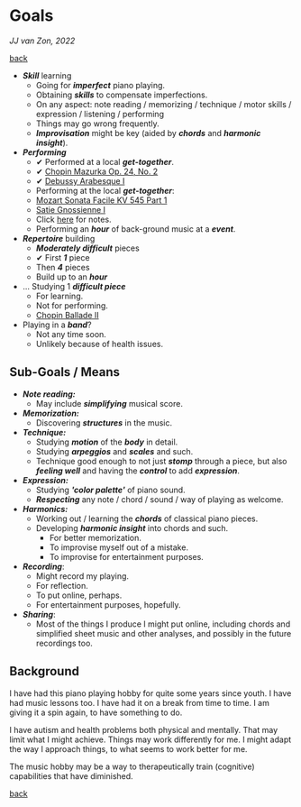 Goals
=====

*JJ van Zon, 2022*

[back](./)

- ***Skill*** learning
    - Going for ***imperfect*** piano playing.
    - Obtaining ***skills*** to compensate imperfections.
    - On any aspect: note reading / memorizing / technique / motor skills / expression / listening / performing
    - Things may go wrong frequently.
    - ***Improvisation*** might be key (aided by ***chords*** and ***harmonic insight***).
- ***Performing***
    - ✔ Performed at a local ***get-together***.
    - ✔ [Chopin Mazurka Op. 24, No. 2](chopin-mazurka-op-24-no-2)
    - ✔ [Debussy Arabesque Ⅰ](debussy-arabesque-1)
    - Performing at the local ***get-together***:
    - [Mozart Sonata Facile KV 545 Part 1](mozart-sonata-facile-part-1-practice-schema.md)
    - [Satie Gnossienne Ⅰ](satie-gnossienne-1)
    - Click [here](performance-preparation.md) for notes.
    - Performing an ***hour*** of back-ground music at a ***event***.
- ***Repertoire*** building
    - ***Moderately difficult*** pieces
    - ✔ First ***1*** piece
    - Then ***4*** pieces
    - Build up to an ***hour***
- ... Studying 1 ***difficult piece***
    - For learning.
    - Not for performing.
    -  [Chopin Ballade Ⅱ](chopin-ballade-2)
- Playing in a ***band***?
    - Not any time soon.
    - Unlikely because of health issues.

Sub-Goals / Means
-----------------

- ***Note reading:***
    - May include ***simplifying*** musical score.
- ***Memorization:***
    - Discovering ***structures*** in the music.
- ***Technique:***
    - Studying ***motion*** of the ***body*** in detail.
    - Studying ***arpeggios*** and ***scales*** and such.
    - Technique good enough to not just ***stomp*** through a piece, but also ***feeling well*** and having the ***control*** to add ***expression***.
- ***Expression:***
    - Studying ***'color palette'*** of piano sound.
    - ***Respecting*** any note / chord / sound / way of playing as welcome.
- ***Harmonics:***
    - Working out / learning the ***chords*** of classical piano pieces.
    - Developing ***harmonic insight*** into chords and such.
        - For better memorization.
        - To improvise myself out of a mistake.
        - To improvise for entertainment purposes.
- ***Recording***:
    - Might record my playing.
    - For reflection.
    - To put online, perhaps.
    - For entertainment purposes, hopefully.
- ***Sharing***:
    - Most of the things I produce I might put online, including chords and simplified sheet music and other analyses, and possibly in the future recordings too.

Background
----------

I have had this piano playing hobby for quite some years since youth. I have had music lessons too. I have had it on a break from time to time. I am giving it a spin again, to have something to do.

I have autism and health problems both physical and mentally. That may limit what I might achieve. Things may work differently for me. I might adapt the way I approach things, to what seems to work better for me.

The music hobby may be a way to therapeutically train (cognitive) capabilities that have diminished.

[back](./)